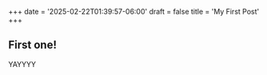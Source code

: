 +++
date = '2025-02-22T01:39:57-06:00'
draft = false
title = 'My First Post'
+++

## First one!

YAYYYY
